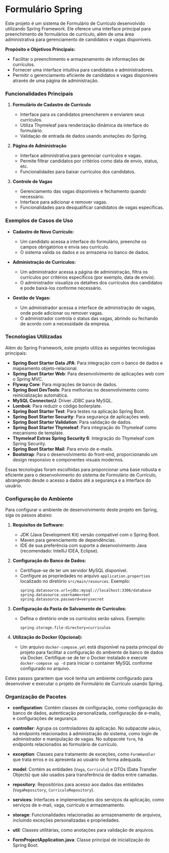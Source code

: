 # Formulário Spring


Este projeto é um sistema de Formulário de Currículo desenvolvido utilizando Spring Framework. Ele oferece uma interface principal para preenchimento de formulários de currículo, além de uma área administrativa para gerenciamento de candidatos e vagas disponíveis.

**Propósito e Objetivos Principais:**
- Facilitar o preenchimento e armazenamento de informações de currículos.
- Fornecer uma interface intuitiva para candidatos e administradores.
- Permitir o gerenciamento eficiente de candidatos e vagas disponíveis através de uma página de administração.

### Funcionalidades Principais

1. **Formulário de Cadastro de Currículo**
   - Interface para os candidatos preencherem e enviarem seus currículos.
   - Utiliza Thymeleaf para renderização dinâmica da interface do formulário.
   - Validação de entrada de dados usando anotações do Spring.

2. **Página de Administração**
   - Interface administrativa para gerenciar currículos e vagas.
   - Permite filtrar candidatos por critérios como data de envio, status, etc.
   - Funcionalidades para baixar currículos dos candidatos.

3. **Controle de Vagas**
   - Gerenciamento das vagas disponíveis e fechamento quando necessário.
   - Interface para adicionar e remover vagas.
   - Funcionalidades para desqualificar candidatos de vagas específicas.

### Exemplos de Casos de Uso

- **Cadastro de Novo Currículo:**
   - Um candidato acessa a interface do formulário, preenche os campos obrigatórios e envia seu currículo.
   - O sistema valida os dados e os armazena no banco de dados.

- **Administração de Currículos:**
   - Um administrador acessa a página de administração, filtra os currículos por critérios específicos (por exemplo, data de envio).
   - O administrador visualiza os detalhes dos currículos dos candidatos e pode baixá-los conforme necessário.

- **Gestão de Vagas:**
   - Um administrador acessa a interface de administração de vagas, onde pode adicionar ou remover vagas.
   - O administrador controla o status das vagas, abrindo ou fechando de acordo com a necessidade da empresa.



### Tecnologias Utilizadas

Além do Spring Framework, este projeto utiliza as seguintes tecnologias principais:

- **Spring Boot Starter Data JPA**: Para integração com o banco de dados e mapeamento objeto-relacional.
- **Spring Boot Starter Web**: Para desenvolvimento de aplicações web com o Spring MVC.
- **Flyway Core**: Para migrações de banco de dados.
- **Spring Boot DevTools**: Para melhorias no desenvolvimento como reinicialização automática.
- **MySQL Connector/J**: Driver JDBC para MySQL.
- **Lombok**: Para reduzir o código boilerplate.
- **Spring Boot Starter Test**: Para testes na aplicação Spring Boot.
- **Spring Boot Starter Security**: Para segurança de aplicações web.
- **Spring Boot Starter Validation**: Para validação de dados.
- **Spring Boot Starter Thymeleaf**: Para integração do Thymeleaf como mecanismo de template.
- **Thymeleaf Extras Spring Security 6**: Integração do Thymeleaf com Spring Security.
- **Spring Boot Starter Mail**: Para envio de e-mails.
- **Bootstrap**: Para o desenvolvimento do front-end, proporcionando um design responsivo e componentes visuais modernos.

Essas tecnologias foram escolhidas para proporcionar uma base robusta e eficiente para o desenvolvimento do sistema de Formulário de Currículo, abrangendo desde o acesso a dados até a segurança e a interface do usuário.


### Configuração do Ambiente

Para configurar o ambiente de desenvolvimento deste projeto em Spring, siga os passos abaixo:

1. **Requisitos de Software:**
    - JDK (Java Development Kit) versão compatível com o Spring Boot.
    - Maven para gerenciamento de dependências.
    - IDE de sua preferência com suporte a desenvolvimento Java (recomendado: IntelliJ IDEA, Eclipse).

2. **Configuração do Banco de Dados:**
    - Certifique-se de ter um servidor MySQL disponível.
    - Configure as propriedades no arquivo `application.properties` localizado no diretório `src/main/resources`. Exemplo:
      ```properties
      spring.datasource.url=jdbc:mysql://localhost:3306/database
      spring.datasource.username=root
      spring.datasource.password=verysecret
      ```

3. **Configuração da Pasta de Salvamento de Currículos:**
    - Defina o diretório onde os currículos serão salvos. Exemplo:
      ```properties
      spring.storage.file-directory=curriculos
      ```

4. **Utilização do Docker (Opcional):**
    - Um arquivo `docker-compose.yml` está disponível na pasta principal do projeto para facilitar a configuração do ambiente de banco de dados via Docker. Certifique-se de ter o Docker instalado e execute `docker-compose up -d` para iniciar o container MySQL conforme configurado no arquivo.

Estes passos garantem que você tenha um ambiente configurado para desenvolver e executar o projeto de Formulário de Currículo usando Spring.


### Organização de Pacotes

- **configuration**: Contém classes de configuração, como configuração do banco de dados, autenticação personalizada, configuração de e-mails, e configurações de segurança.

- **controller**: Agrupa os controladores da aplicação. No subpacote `admin`, há endpoints relacionados à administração do sistema, como login de administrador e manipulação de vagas. No subpacote `form`, há endpoints relacionados ao formulário de currículo.

- **exception**: Classes para tratamento de exceções, como `FormHandler` que trata erros e os apresenta ao usuário de forma adequada.

- **model**: Contém as entidades (`Vaga`, `Curriculo`) e DTOs (Data Transfer Objects) que são usados para transferência de dados entre camadas.

- **repository**: Repositórios para acesso aos dados das entidades (`VagaRepository`, `CurriculoRepository`).

- **services**: Interfaces e implementações dos serviços da aplicação, como serviços de e-mail, vaga, currículo e armazenamento.

- **storage**: Funcionalidades relacionadas ao armazenamento de arquivos, incluindo exceções personalizadas e propriedades.

- **util**: Classes utilitárias, como anotações para validação de arquivos.

- **FormProjectApplication.java**: Classe principal de inicialização do Spring Boot.


































